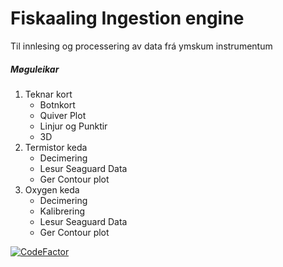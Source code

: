 # Fiskaaling Ingestion engine

Til innlesing og processering av data frá ymskum instrumentum

<h5> Møguleikar </h5>  
<OL>
<LI> Teknar kort
<UL>
<LI>Botnkort
<LI>Quiver Plot
<LI>Linjur og Punktir
<LI>3D
</UL>
<LI> Termistor keda
<UL>
<LI> Decimering
<LI> Lesur Seaguard Data
<LI> Ger Contour plot
</UL>
<LI> Oxygen keda
<UL>
<LI> Decimering
<LI> Kalibrering
<LI> Lesur Seaguard Data
<LI> Ger Contour plot
</UL>
</OL>

[![CodeFactor](https://www.codefactor.io/repository/github/fiskaaling/fa_ingestion_engine/badge/development)](https://www.codefactor.io/repository/github/fiskaaling/fa_ingestion_engine/overview/development)